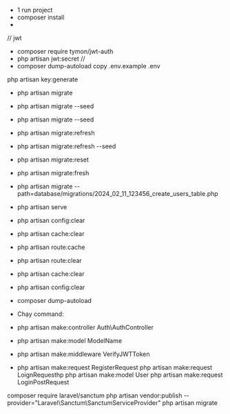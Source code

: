 - 1 run project
- composer install
- 
// jwt
- composer require tymon/jwt-auth
- php artisan jwt:secret
//
- composer dump-autoload
copy .env.example .env

php artisan key:generate

- php artisan migrate
- php artisan migrate --seed
- php artisan migrate --seed
- php artisan migrate:refresh
- php artisan migrate:refresh --seed
- php artisan migrate:reset
- php artisan migrate:fresh
- php artisan migrate --path=database/migrations/2024_02_11_123456_create_users_table.php
- php artisan serve
- php artisan config:clear
- php artisan cache:clear
- php artisan route:cache

- php artisan route:clear
- php artisan cache:clear
- php artisan config:clear
- composer dump-autoload


- Chạy command:
- php artisan make:controller Auth\AuthController
- php artisan make:model ModelName
- php artisan make:middleware VerifyJWTToken
- php artisan make:request RegisterRequest
php artisan make:request LoignRequesthp 
php artisan make:model User
php artisan make:request LoginPostRequest

composer require laravel/sanctum
php artisan vendor:publish --provider="Laravel\Sanctum\SanctumServiceProvider"
php artisan migrate